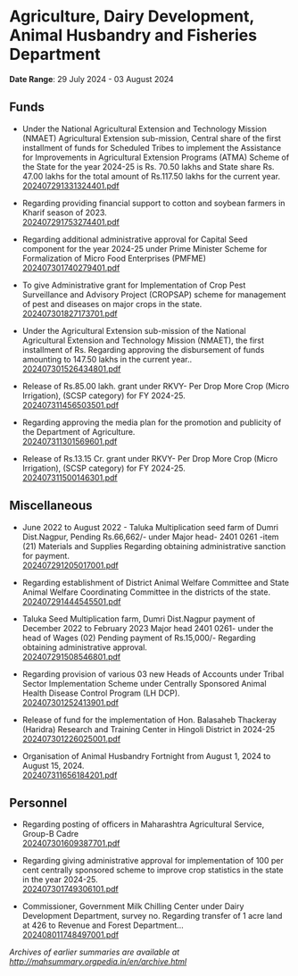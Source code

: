 # Agriculture, Dairy Development, Animal Husbandry and Fisheries Department

**Date Range**: 29 July 2024 - 03 August 2024


## Funds
- Under the National Agricultural Extension and Technology Mission (NMAET) Agricultural Extension sub-mission, Central share of the first installment of funds for Scheduled Tribes to implement the Assistance for Improvements in Agricultural Extension Programs (ATMA) Scheme of the State for the year 2024-25 is Rs. 70.50 lakhs and State share Rs. 47.00 lakhs for the total amount of Rs.117.50 lakhs for the current year.\
  [202407291331324401.pdf](https://gr.maharashtra.gov.in/Site/Upload/Government%20Resolutions/English/202407291331324401.pdf)

- Regarding providing financial support to cotton and soybean farmers in Kharif season of 2023.\
  [202407291753274401.pdf](https://gr.maharashtra.gov.in/Site/Upload/Government%20Resolutions/English/202407291753274401.pdf)

- Regarding additional administrative approval for Capital Seed component for the year 2024-25 under Prime Minister Scheme for Formalization of Micro Food Enterprises (PMFME)\
  [202407301740279401.pdf](https://gr.maharashtra.gov.in/Site/Upload/Government%20Resolutions/English/202407301740279401.pdf)

- To give Administrative grant for Implementation of Crop Pest Surveillance and Advisory Project (CROPSAP) scheme for management of pest and diseases on major crops in the state.\
  [202407301827173701.pdf](https://gr.maharashtra.gov.in/Site/Upload/Government%20Resolutions/English/202407301827173701.pdf)

- Under the Agricultural Extension sub-mission of the National Agricultural Extension and Technology Mission (NMAET), the first installment of Rs. Regarding approving the disbursement of funds amounting to 147.50 lakhs in the current year..\
  [202407301526434801.pdf](https://gr.maharashtra.gov.in/Site/Upload/Government%20Resolutions/English/202407301526434801.pdf)

- Release of Rs.85.00 lakh. grant under RKVY- Per Drop More Crop (Micro Irrigation), (SCSP category) for FY 2024-25.\
  [202407311456503501.pdf](https://gr.maharashtra.gov.in/Site/Upload/Government%20Resolutions/English/202407311456503501.pdf)

- Regarding approving the media plan for the promotion and publicity of the Department of Agriculture.\
  [202407311301569601.pdf](https://gr.maharashtra.gov.in/Site/Upload/Government%20Resolutions/English/202407311301569601.pdf)

- Release of Rs.13.15 Cr. grant under RKVY- Per Drop More Crop (Micro Irrigation), (SCSP category) for FY 2024-25.\
  [202407311500146301.pdf](https://gr.maharashtra.gov.in/Site/Upload/Government%20Resolutions/English/202407311500146301.pdf)

## Miscellaneous
- June 2022 to August 2022 - Taluka Multiplication seed farm of Dumri Dist.Nagpur, Pending Rs.66,662/- under Major head- 2401 0261 -item  (21) Materials and Supplies Regarding obtaining administrative sanction for payment.\
  [202407291205017001.pdf](https://gr.maharashtra.gov.in/Site/Upload/Government%20Resolutions/English/202407291205017001.pdf)

- Regarding establishment of District Animal Welfare Committee and State Animal Welfare Coordinating Committee in the districts of the state.\
  [202407291444545501.pdf](https://gr.maharashtra.gov.in/Site/Upload/Government%20Resolutions/English/202407291444545501.pdf)

- Taluka Seed Multiplication farm, Dumri Dist.Nagpur payment of  December 2022 to February 2023 Major head 2401 0261- under the head of Wages  (02) Pending payment of Rs.15,000/- Regarding obtaining administrative approval.\
  [202407291508546801.pdf](https://gr.maharashtra.gov.in/Site/Upload/Government%20Resolutions/English/202407291508546801.pdf)

- Regarding provision of various 03 new Heads of Accounts under Tribal Sector Implementation Scheme under Centrally Sponsored Animal Health  Disease Control Program (LH  DCP).\
  [202407301252413901.pdf](https://gr.maharashtra.gov.in/Site/Upload/Government%20Resolutions/English/202407301252413901.pdf)

- Release of fund for the implementation of Hon. Balasaheb Thackeray (Haridra) Research and Training Center in Hingoli District in 2024-25\
  [202407301226025001.pdf](https://gr.maharashtra.gov.in/Site/Upload/Government%20Resolutions/English/202407301226025001.pdf)

- Organisation of Animal Husbandry Fortnight from August 1, 2024 to August 15, 2024.\
  [202407311656184201.pdf](https://gr.maharashtra.gov.in/Site/Upload/Government%20Resolutions/English/202407311656184201.pdf)

## Personnel
- Regarding posting of officers in Maharashtra Agricultural Service, Group-B Cadre\
  [202407301609387701.pdf](https://gr.maharashtra.gov.in/Site/Upload/Government%20Resolutions/English/202407301609387701.pdf)

- Regarding giving administrative approval for implementation of 100 per cent centrally sponsored scheme to improve crop statistics in the state in the year 2024-25.\
  [202407301749306101.pdf](https://gr.maharashtra.gov.in/Site/Upload/Government%20Resolutions/English/202407301749306101.pdf)

- Commissioner, Government Milk Chilling Center under Dairy Development Department, survey no. Regarding transfer of 1 acre land at 426 to Revenue and Forest Department...\
  [202408011748497001.pdf](https://gr.maharashtra.gov.in/Site/Upload/Government%20Resolutions/English/202408011748497001.pdf)


*Archives of earlier summaries are available at http://mahsummary.orgpedia.in/en/archive.html*